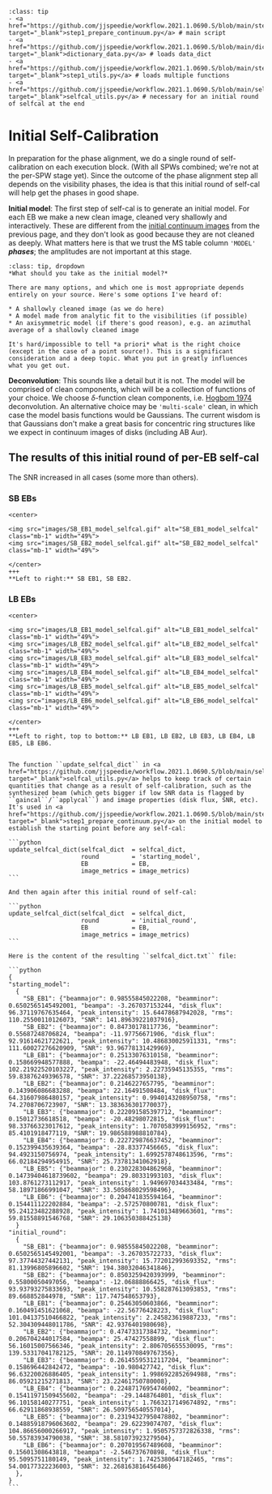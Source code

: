 `````{admonition} Scripts for **Step 1 - Prepare the continuum**:
:class: tip
- <a href="https://github.com/jjspeedie/workflow.2021.1.0690.S/blob/main/step1_prepare_continuum.py" target="_blank">step1_prepare_continuum.py</a> # main script
- <a href="https://github.com/jjspeedie/workflow.2021.1.0690.S/blob/main/dictionary_data.py" target="_blank">dictionary_data.py</a> # loads data_dict
- <a href="https://github.com/jjspeedie/workflow.2021.1.0690.S/blob/main/step1_utils.py" target="_blank">step1_utils.py</a> # loads multiple functions
- <a href="https://github.com/jjspeedie/workflow.2021.1.0690.S/blob/main/selfcal_utils.py" target="_blank">selfcal_utils.py</a> # necessary for an initial round of selfcal at the end
`````

# Initial Self-Calibration

In preparation for the phase alignment, we do a single round of self-calibration on each execution block. (With all SPWs combined; we're not at the per-SPW stage yet). Since the outcome of the phase alignment step all depends on the visibility phases, the idea is that this initial round of self-cal will help get the phases in good shape.

**Initial model**: The first step of self-cal is to generate an initial model. For each EB we make a new clean image, cleaned very shallowly and interactively. These are different from the [initial continuum images](step1-initial-continuum-images.md) from the previous page, and they don't look as good because they are not cleaned as deeply. What matters here is that we trust the MS table column ``'MODEL'`` ***phases***; the amplitudes are not important at this stage.

```{admonition} Initial model alternatives
:class: tip, dropdown
*What should you take as the initial model?*

There are many options, and which one is most appropriate depends entirely on your source. Here's some options I've heard of:

* A shallowly cleaned image (as we do here)
* A model made from analytic fit to the visibilities (if possible)
* An axisymmetric model (if there's good reason), e.g. an azimuthal average of a shallowly cleaned image

It's hard/impossible to tell *a priori* what is the right choice (except in the case of a point source!). This is a significant consideration and a deep topic. What you put in greatly influences what you get out.

```

**Deconvolution**: This sounds like a detail but it is not. The model will be comprised of clean components, which will be a collection of functions of your choice. We choose $\delta$-function clean components, i.e. <a href="https://ui.adsabs.harvard.edu/abs/1974A%26AS...15..417H/abstract" target="_blank">Hogbom 1974</a> deconvolution. An alternative choice may be ``'multi-scale'`` clean, in which case the model basis functions would be Gaussians. The current wisdom is that Gaussians don't make a great basis for concentric ring structures like we expect in continuum images of disks (including AB Aur).

## The results of this initial round of per-EB self-cal

The SNR increased in all cases (some more than others).

### SB EBs

````{card}
<center>

<img src="images/SB_EB1_model_selfcal.gif" alt="SB_EB1_model_selfcal" class="mb-1" width="49%">
<img src="images/SB_EB2_model_selfcal.gif" alt="SB_EB2_model_selfcal" class="mb-1" width="49%">

</center>
+++
**Left to right:** SB EB1, SB EB2.
````

### LB EBs

````{card}
<center>

<img src="images/LB_EB1_model_selfcal.gif" alt="LB_EB1_model_selfcal" class="mb-1" width="49%">
<img src="images/LB_EB2_model_selfcal.gif" alt="LB_EB2_model_selfcal" class="mb-1" width="49%">
<img src="images/LB_EB3_model_selfcal.gif" alt="LB_EB3_model_selfcal" class="mb-1" width="49%">
<img src="images/LB_EB4_model_selfcal.gif" alt="LB_EB4_model_selfcal" class="mb-1" width="49%">
<img src="images/LB_EB5_model_selfcal.gif" alt="LB_EB5_model_selfcal" class="mb-1" width="49%">
<img src="images/LB_EB6_model_selfcal.gif" alt="LB_EB6_model_selfcal" class="mb-1" width="49%">

</center>
+++
**Left to right, top to bottom:** LB EB1, LB EB2, LB EB3, LB EB4, LB EB5, LB EB6.
````



````{dropdown} Keeping track of results with selfcal_dict.txt

The function ``update_selfcal_dict`` in <a href="https://github.com/jjspeedie/workflow.2021.1.0690.S/blob/main/selfcal_utils.py" target="_blank">selfcal_utils.py</a> helps to keep track of certain quantities that change as a result of self-calibration, such as the synthesized beam (which gets bigger if low SNR data is flagged by ``gaincal``/``applycal``) and image properties (disk flux, SNR, etc). It's used in <a href="https://github.com/jjspeedie/workflow.2021.1.0690.S/blob/main/step1_prepare_continuum.py" target="_blank">step1_prepare_continuum.py</a> on the initial model to establish the starting point before any self-cal:

```python
update_selfcal_dict(selfcal_dict  = selfcal_dict,
                    round         = 'starting_model',
                    EB            = EB,
                    image_metrics = image_metrics)
```

And then again after this initial round of self-cal:

```python
update_selfcal_dict(selfcal_dict  = selfcal_dict,
                    round         = 'initial_round',
                    EB            = EB,
                    image_metrics = image_metrics)
```

Here is the content of the resulting ``selfcal_dict.txt`` file:

```python
{
"starting_model":
  {
    "SB_EB1": {"beammajor": 0.98555845022208, "beamminor": 0.6502565145492001, "beampa": -3.267037153244, "disk_flux": 96.37119767635464, "peak_intensity": 15.64478687942028, "rms": 110.25500110126073, "SNR": 141.89639221037916},
    "SB_EB2": {"beammajor": 0.84730178117736, "beamminor": 0.55687248706824, "beampa": -11.97756671906, "disk_flux": 92.91614621722621, "peak_intensity": 10.486830025911331, "rms": 111.60027276620909, "SNR": 93.96778131429969},
    "LB_EB1": {"beammajor": 0.25133076310158, "beamminor": 0.158669948577888, "beampa": -22.46494483948, "disk_flux": 102.21922520103227, "peak_intensity": 2.22735945135355, "rms": 59.83876249396578, "SNR": 37.22268573950138},
    "LB_EB2": {"beammajor": 0.2146227657795, "beamminor": 0.143906086683288, "beampa": 22.16491508484, "disk_flux": 64.31607986480157, "peak_intensity": 0.9940143208950758, "rms": 74.2708706723907, "SNR": 13.383636301770037},
    "LB_EB3": {"beammajor": 0.222091585397712, "beamminor": 0.15012736618518, "beampa": -20.48298072815, "disk_flux": 98.33766323017612, "peak_intensity": 1.7070583999156952, "rms": 85.4101918477119, "SNR": 19.986588988810784},
    "LB_EB4": {"beammajor": 0.222729876637452, "beamminor": 0.152399435639364, "beampa": -28.83377456665, "disk_flux": 94.4923150756974, "peak_intensity": 1.6992578748613596, "rms": 66.02184294954915, "SNR": 25.73781341062918},
    "LB_EB5": {"beammajor": 0.230228304862968, "beamminor": 0.14739404618739602, "beampa": 29.80331993103, "disk_flux": 103.8761273112917, "peak_intensity": 1.949697034433484, "rms": 58.18971866991047, "SNR": 33.505868029598496},
    "LB_EB6": {"beammajor": 0.204741835594164, "beamminor": 0.154411122202884, "beampa": -2.572570800781, "disk_flux": 95.24123482288928, "peak_intensity": 1.741013489663601, "rms": 59.81558891546768, "SNR": 29.106350388425138}
  }
"initial_round":
  {
    "SB_EB1": {"beammajor": 0.98555845022208, "beamminor": 0.6502565145492001, "beampa": -3.267035722733, "disk_flux": 97.37744327442131, "peak_intensity": 15.772012993693352, "rms": 81.13996805896602, "SNR": 194.38032046341846},
    "SB_EB2": {"beammajor": 0.8503259420393999, "beamminor": 0.55800050497056, "beampa": -12.06888866425, "disk_flux": 93.93793275833693, "peak_intensity": 10.558287613093853, "rms": 89.668852844978, "SNR": 117.747548653793},
    "LB_EB1": {"beammajor": 0.25463050603866, "beamminor": 0.160491451621068, "beampa": -22.56776428223, "disk_flux": 101.04137510466822, "peak_intensity": 2.245823619887233, "rms": 52.304309448011786, "SNR": 42.9376401980698},
    "LB_EB2": {"beammajor": 0.47473317384732, "beamminor": 0.206704244017584, "beampa": 25.47427558899, "disk_flux": 56.16015007566346, "peak_intensity": 2.806705655530095, "rms": 139.53317041782125, "SNR": 20.114970849767356},
    "LB_EB3": {"beammajor": 0.26145595312117204, "beamminor": 0.158696442842472, "beampa": -10.980427742, "disk_flux": 96.63220026886405, "peak_intensity": 1.9986922852694988, "rms": 86.05921215271813, "SNR": 23.22461750780008},
    "LB_EB4": {"beammajor": 0.22487176954746002, "beamminor": 0.15411971509455602, "beampa": -29.1448764801, "disk_flux": 96.10158140277751, "peak_intensity": 1.7663217149674892, "rms": 66.62911868938559, "SNR": 26.509756540557014},
    "LB_EB5": {"beammajor": 0.23194327950478802, "beamminor": 0.14885918796063602, "beampa": 29.62239074707, "disk_flux": 104.86656000266917, "peak_intensity": 1.9505757372826338, "rms": 50.55783934790038, "SNR": 38.581073923279504},
    "LB_EB6": {"beammajor": 0.207019567489608, "beamminor": 0.15601308643818, "beampa": -2.546737670898, "disk_flux": 95.5095751180149, "peak_intensity": 1.7425380647182465, "rms": 54.00177322236003, "SNR": 32.268163816456486}
  },
}
```

````
